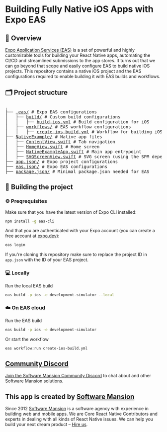 # Building Fully Native iOS Apps with Expo EAS

## 📄 Overview

[Expo Application Services (EAS)](https://expo.dev/eas) is a set of powerful and highly customizable tools for building your React Native apps, automating the CI/CD and streamlined submissions to the app stores. It turns out that we can go beyond that scope and easily configure EAS to build native iOS projects. This repository contains a native iOS project and the EAS configurations required to enable building it with EAS builds and workflows.

## 🗂️ Project structure

<pre>
.
├── <a href="./.eas">.eas/</a> # Expo EAS configurations
│   ├── <a href="./.eas/build">build/</a> # Custom build configurations
│   │   ├── <a href="./.eas/build/build-ios.yml">build-ios.yml</a> # Build configuration for iOS
│   ├── <a href="./.eas/workflows">workflows/</a> # EAS workflow configurations
│   │   ├── <a href="./.eas/workflows/create-ios-build.yml">create-ios-build.yml</a> # Workflow for building iOS app
├── <a href="./NativeExample">NativeExample/</a> # Native app files
│   ├── <a href="./NativeExample/ContentView.swift">ContentView.swift</a> # Tab navigation
│   ├── <a href="./NativeExample/HomeView.swift">HomeView.swift</a> # Home screen
│   ├── <a href="./NativeExample/NativeExampleApp.swift">NativeExampleApp.swift</a> # Main app entrypoint
│   ├── <a href="./NativeExample/SVGScreenView.swift">SVGScreenView.swift</a> # SVG screen (using the SPM dependency)
├── <a href="./app.json">app.json/</a> # Expo project configurations
├── <a href="./eas.json">eas.json/</a> # Expo EAS configurations
├── <a href="./package.json">package.json/</a> # Minimal package.json needed for EAS
</pre>

## 🔨 Building the project

### ⚙️ Preqrequisites

Make sure that you have the latest version of Expo CLI installed:

```bash
npm install -g eas-cli
```

And that you are authenticated with your Expo account (you can create a free account at [expo.dev](https://expo.dev/signup)):

```bash
eas login
```

If you're cloning this repository make sure to replace the project ID in `app.json` with the ID of your EAS project.

### 💻 Locally 

Run the local EAS build

```bash
eas build -p ios -e development-simulator --local
```

### ☁️ On EAS cloud

Run the EAS build

```bash
eas build -p ios -e development-simulator
```

Or start the workflow

```bash
eas workflow:run create-ios-build.yml
```

## [Community Discord](https://discord.swmansion.com)

[Join the Software Mansion Community Discord](https://discord.swmansion.com) to chat about  and other Software Mansion solutions.

## This app is created by [Software Mansion](https://swmansion.com)

Since 2012 [Software Mansion](https://swmansion.com) is a software agency with experience in building web and mobile apps. We are Core React Native Contributors and experts in dealing with all kinds of React Native issues. We can help you build your next dream product – [Hire us](https://swmansion.com/contact/projects?utm_source=swm_photos&utm_medium=readme).
